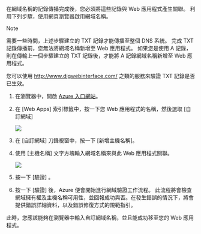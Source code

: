 在網域名稱的記錄傳播完成後，您必須將這些記錄與 Web 應用程式產生關聯。 利用下列步驟，使用網頁瀏覽器啟用網域名稱。

> [!NOTE]
> 需要一些時間，上述步驟建立的 TXT 記錄才能傳播至整個 DNS 系統。 完成 TXT 記錄傳播前，您無法將網域名稱新增至 Web 應用程式。 如果您是使用 A 記錄，則在傳輸上一個步驟建立的 TXT 記錄後，才能將 A 記錄網域名稱新增至 Web 應用程式。
> 
> 您可以使用 <a href="http://www.digwebinterface.com/">http://www.digwebinterface.com/</a> 之類的服務來驗證 TXT 記錄是否已生效。
> 
> 

1. 在瀏覽器中，開啟 [Azure 入口網站](https://portal.azure.com)。
2. 在 [Web Apps] 索引標籤中，按一下您 Web 應用程式的名稱，然後選取 [自訂網域]
   
    ![](./media/custom-dns-web-site/dncmntask-cname-6.png)
3. 在 [自訂網域] 刀鋒視窗中，按一下 [新增主機名稱]。
4. 使用 [主機名稱]  文字方塊輸入網域名稱來與此 Web 應用程式關聯。
   
    ![](./media/custom-dns-web-site/add-custom-domain.png)
5. 按一下 [驗證] 。
6. 按一下 [驗證] 後，Azure 便會開始進行網域驗證工作流程。 此流程將會檢查網域擁有權及主機名稱可用性，並回報成功與否。在發生錯誤的情況下，將會提供錯誤詳細資料，以及錯誤修復方式的規範指引。    

此時，您應該能夠在瀏覽器中輸入自訂網域名稱，並且能成功移至您的 Web 應用程式。

